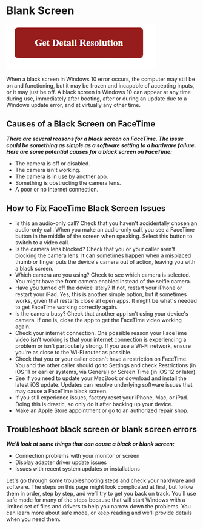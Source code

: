 # Blank Screen

[![Blank Screen](gett-detail.png)](https://github.com/minit0ol/blank-screen)

When a black screen in Windows 10 error occurs, the computer may still be on and functioning, but it may be frozen and incapable of accepting inputs, or it may just be off. A black screen in Windows 10 can appear at any time during use, immediately after booting, after or during an update due to a Windows update error, and at virtually any other time.

## Causes of a Black Screen on FaceTime

**_There are several reasons for a black screen on FaceTime. The issue could be something as simple as a software setting to a hardware failure. Here are some potential causes for a black screen on FaceTime:_**

* The camera is off or disabled.
* The camera isn't working.
* The camera is in use by another app.
* Something is obstructing the camera lens.
* A poor or no internet connection.

## How to Fix FaceTime Black Screen Issues

* Is this an audio-only call? Check that you haven't accidentally chosen an audio-only call. When you make an audio-only call, you see a FaceTime button in the middle of the screen when speaking. Select this button to switch to a video call.
* Is the camera lens blocked? Check that you or your caller aren't blocking the camera lens. It can sometimes happen when a misplaced thumb or finger puts the device's camera out of action, leaving you with a black screen.
* Which camera are you using? Check to see which camera is selected. You might have the front camera enabled instead of the selfie camera.
* Have you turned off the device lately? If not, restart your iPhone or restart your iPad. Yes, this is another simple option, but it sometimes works, given that restarts close all open apps. It might be what's needed to get FaceTime working correctly again.
* Is the camera busy? Check that another app isn't using your device's camera. If one is, close the app to get the FaceTime video working again.
* Check your internet connection. One possible reason your FaceTime video isn't working is that your internet connection is experiencing a problem or isn't particularly strong. If you use a Wi-Fi network, ensure you're as close to the Wi-Fi router as possible.
* Check that you or your caller doesn't have a restriction on FaceTime. You and the other caller should go to Settings and check Restrictions (in iOS 11 or earlier systems, via General) or Screen Time (in iOS 12 or later).
* See if you need to update your MacBook or download and install the latest iOS update. Updates can resolve underlying software issues that may cause a FaceTime black screen.
* If you still experience issues, factory reset your iPhone, Mac, or iPad. Doing this is drastic, so only do it after backing up your device.
* Make an Apple Store appointment or go to an authorized repair shop.

## Troubleshoot black screen or blank screen errors

**_We'll look at some things that can cause a black or blank screen:_**

* Connection problems with your monitor or screen
* Display adapter driver update issues
* Issues with recent system updates or installations

Let's go through some troubleshooting steps and check your hardware and software. The steps on this page might look complicated at first, but follow them in order, step by step, and we’ll try to get you back on track. You'll use safe mode for many of the steps because that will start Windows with a limited set of files and drivers to help you narrow down the problems. You can learn more about safe mode, or keep reading and we'll provide details when you need them. 
